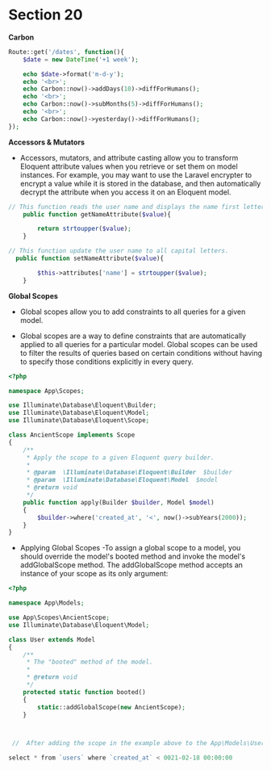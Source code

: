 # Section 20

**Carbon**


```PHP
Route::get('/dates', function(){
    $date = new DateTime('+1 week');

    echo $date->format('m-d-y');
    echo '<br>';
    echo Carbon::now()->addDays(10)->diffForHumans();
    echo '<br>';
    echo Carbon::now()->subMonths(5)->diffForHumans();
    echo '<br>';
    echo Carbon::now()->yesterday()->diffForHumans();
});

```

**Accessors & Mutators** 

- Accessors, mutators, and attribute casting allow you to transform Eloquent attribute values when you retrieve or set them on model instances. For example, you may want to use the Laravel encrypter to encrypt a value while it is stored in the database, and then automatically decrypt the attribute when you access it on an Eloquent model.

```PHP
// This function reads the user name and displays the name first letter to capital
    public function getNameAttribute($value){

        return strtoupper($value);
    }

// This function update the user name to all capital letters.
  public function setNameAttribute($value){

        $this->attributes['name'] = strtoupper($value);
    }
```



**Global Scopes**

- Global scopes allow you to add constraints to all queries for a given model.

- Global scopes are a way to define constraints that are automatically applied to all queries for a particular model. Global scopes can be used to filter the results of queries based on certain conditions without having to specify those conditions explicitly in every query.


```PHP
<?php

namespace App\Scopes;

use Illuminate\Database\Eloquent\Builder;
use Illuminate\Database\Eloquent\Model;
use Illuminate\Database\Eloquent\Scope;

class AncientScope implements Scope
{
    /**
     * Apply the scope to a given Eloquent query builder.
     *
     * @param  \Illuminate\Database\Eloquent\Builder  $builder
     * @param  \Illuminate\Database\Eloquent\Model  $model
     * @return void
     */
    public function apply(Builder $builder, Model $model)
    {
        $builder->where('created_at', '<', now()->subYears(2000));
    }
}
```

- Applying Global Scopes -To assign a global scope to a model, you should override the model's booted method and invoke the model's addGlobalScope method. The addGlobalScope method accepts an instance of your scope as its only argument:

```PHP
<?php

namespace App\Models;

use App\Scopes\AncientScope;
use Illuminate\Database\Eloquent\Model;

class User extends Model
{
    /**
     * The "booted" method of the model.
     *
     * @return void
     */
    protected static function booted()
    {
        static::addGlobalScope(new AncientScope);
    }



 //  After adding the scope in the example above to the App\Models\User model, a call to the User::all() method will execute the following SQL query:

select * from `users` where `created_at` < 0021-02-18 00:00:00

```